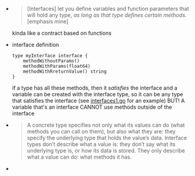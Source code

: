 - > [Interfaces] let you define variables and function parameters that will hold any type, _as long as that type defines certain methods_. [emphasis mine]

    kinda like a contract based on functions 

- interface definition
    ```
    type myInterface interface {
        methodWithoutParams()
        methodWithParams(float64)
        methodWithRreturnValue() string
    }
    ```

    if a type has all these methods, then it *satisfies* the interface
    and a variable can be created with the interface type, so it can be any type that satisfies the interface (see [interfaces1.go](interfaces1.go) for an example)
    BUT! A variable that's an interface CANNOT use methods outside of the interface

- > A concrete type specifies not only what its values can do (what methods you can call on them), but also what they are: they specify the underlying type that holds the value’s data.
    > Interface types don’t describe what a value is: they don’t say what its underlying type is, or how its data is stored. They only describe what a value can do: what methods it has.

- 
